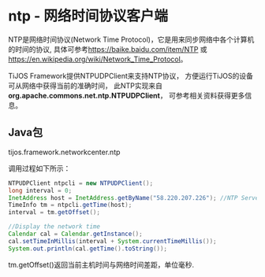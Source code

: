 # ntp - 网络时间协议客户端

NTP是网络时间协议(Network Time Protocol)，它是用来同步网络中各个计算机的时间的协议, 具体可参考<https://baike.baidu.com/item/NTP> 或 <https://en.wikipedia.org/wiki/Network_Time_Protocol>。

TiJOS Framework提供NTPUDPClient来支持NTP协议， 方便运行TiJOS的设备可从网络中获得当前的准确时间， 此NTP实现来自 **org.apache.commons.net.ntp.NTPUDPClient**， 可参考相关资料获得更多信息。

## Java包
tijos.framework.networkcenter.ntp

调用过程如下所示：

```java
NTPUDPClient ntpcli = new NTPUDPClient();
long interval = 0;
InetAddress host = InetAddress.getByName("58.220.207.226"); //NTP Server IP
TimeInfo tm = ntpcli.getTime(host);
interval = tm.getOffset();

//Display the network time
Calendar cal = Calendar.getInstance();
cal.setTimeInMillis(interval + System.currentTimeMillis());
System.out.println(cal.getTime().toString());
```

tm.getOffset()返回当前主机时间与网络时间差距，单位毫秒.